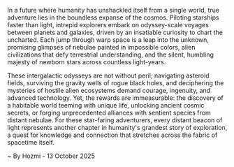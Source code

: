 
In a future where humanity has unshackled itself from a single world, true adventure lies in the boundless expanse of the cosmos. Piloting starships faster than light, intrepid explorers embark on odyssey-scale voyages between planets and galaxies, driven by an insatiable curiosity to chart the uncharted. Each jump through warp space is a leap into the unknown, promising glimpses of nebulae painted in impossible colors, alien civilizations that defy terrestrial understanding, and the silent, humbling majesty of newborn stars across countless light-years.

These intergalactic odysseys are not without peril; navigating asteroid fields, surviving the gravity wells of rogue black holes, and deciphering the mysteries of hostile alien ecosystems demand courage, ingenuity, and advanced technology. Yet, the rewards are immeasurable: the discovery of a habitable world teeming with unique life, unlocking ancient cosmic secrets, or forging unprecedented alliances with sentient species from distant nebulae. For these star-faring adventurers, every distant beacon of light represents another chapter in humanity's grandest story of exploration, a quest for knowledge and connection that stretches across the fabric of spacetime itself.

~ By Hozmi - 13 October 2025
